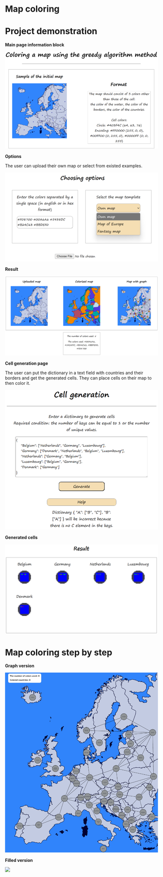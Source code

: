 # Map coloring
# Project demonstration

**Main page information block**

![](https://github.com/nikorr0/map-coloring/blob/main/screenshots/main-page.png)

**Options**

The user can upload their own map or select from existed examples.

![](https://github.com/nikorr0/map-coloring/blob/main/screenshots/options.png)

**Result**

![](https://github.com/nikorr0/map-coloring/blob/main/screenshots/result.png)

**Cell generation page**

The user can put the dictionary in a text field with countries and their borders and get the generated cells. They can place cells on their map to then color it.

![](https://github.com/nikorr0/map-coloring/blob/main/screenshots/dict-page.png)

**Generated cells**

![](https://github.com/nikorr0/map-coloring/blob/main/screenshots/dict-page-result.png)

# Map coloring step by step

**Graph version**

![](https://github.com/nikorr0/map-coloring/blob/main/screenshots/gifs/europe_map_drawing_graph.gif)

**Filled version**

![](https://github.com/nikorr0/map-coloring/blob/main/screenshots/gifs/europe_map_drawing_filled.gif)

